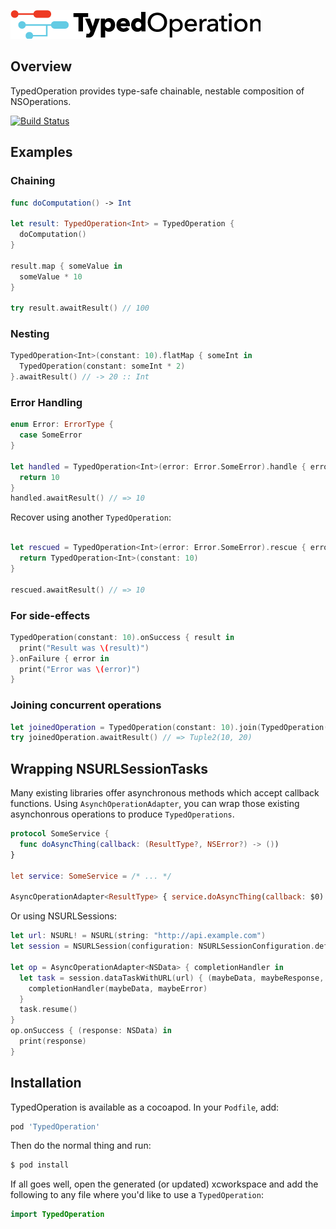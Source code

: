 ![Typed Operation](/typed_operation.png?raw=true "Typed Operation")

## Overview

TypedOperation provides type-safe chainable, nestable composition of NSOperations.

[![Build Status](https://travis-ci.org/mgadda/typed-operation.svg?branch=master)](https://travis-ci.org/mgadda/typed-operation)

## Examples

### Chaining

```swift
func doComputation() -> Int

let result: TypedOperation<Int> = TypedOperation {
  doComputation()
}

result.map { someValue in
  someValue * 10
}

try result.awaitResult() // 100
```

### Nesting

```swift
TypedOperation<Int>(constant: 10).flatMap { someInt in
  TypedOperation(constant: someInt * 2)
}.awaitResult() // -> 20 :: Int
```

### Error Handling

```swift
enum Error: ErrorType {
  case SomeError
}

let handled = TypedOperation<Int>(error: Error.SomeError).handle { error in
  return 10
}
handled.awaitResult() // => 10

```

Recover using another `TypedOperation`:

```swift

let rescued = TypedOperation<Int>(error: Error.SomeError).rescue { error in
  return TypedOperation<Int>(constant: 10)
}

rescued.awaitResult() // => 10
```

### For side-effects

```swift
TypedOperation(constant: 10).onSuccess { result in
  print("Result was \(result)")
}.onFailure { error in
  print("Error was \(error)")
}
```

### Joining concurrent operations

```swift
let joinedOperation = TypedOperation(constant: 10).join(TypedOperation(constant: 20))
try joinedOperation.awaitResult() // => Tuple2(10, 20)
```

## Wrapping NSURLSessionTasks

Many existing libraries offer asynchronous methods which accept callback functions.
Using `AsynchOperationAdapter`, you can wrap those existing asynchonrous operations
to produce `TypedOperations`.

```swift
protocol SomeService {
  func doAsyncThing(callback: (ResultType?, NSError?) -> ())
}

let service: SomeService = /* ... */

AsyncOperationAdapter<ResultType> { service.doAsyncThing(callback: $0) }
```

Or using NSURLSessions:

```swift
let url: NSURL! = NSURL(string: "http://api.example.com")
let session = NSURLSession(configuration: NSURLSessionConfiguration.defaultSessionConfiguration())

let op = AsyncOperationAdapter<NSData> { completionHandler in
  let task = session.dataTaskWithURL(url) { (maybeData, maybeResponse, maybeError) in
    completionHandler(maybeData, maybeError)
  }
  task.resume()
}
op.onSuccess { (response: NSData) in
  print(response)
}
```

## Installation

TypedOperation is available as a cocoapod. In your `Podfile`, add:

```ruby
pod 'TypedOperation'
```

Then do the normal thing and run:

```bash
$ pod install
```

If all goes well, open the generated (or updated) xcworkspace and
add the following to any file where you'd like to use a `TypedOperation`:

```swift
import TypedOperation
```
